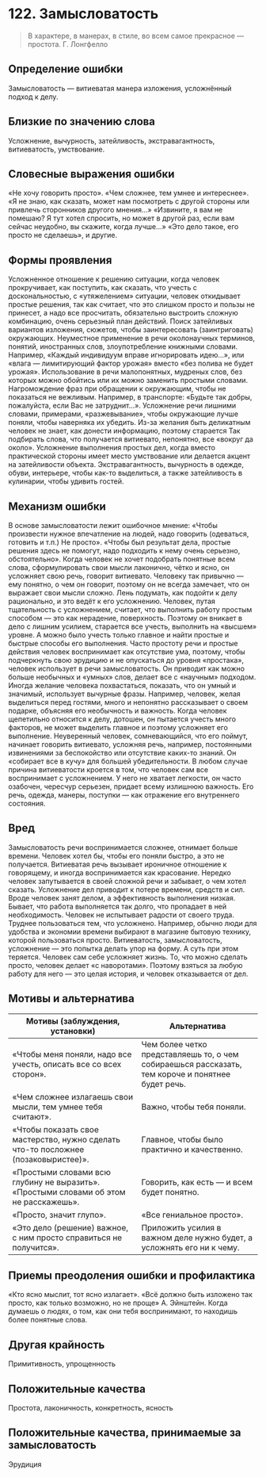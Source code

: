 # 122. Замысловатость
>В характере, в манерах, в стиле, во всем самое прекрасное — простота.
Г. Лонгфелло

## Определение ошибки
Замысловатость — витиеватая манера изложения, усложнённый подход к делу.

## Близкие по значению слова
Усложнение, вычурность, затейливость, экстравагантность, витиеватость, умствование.

## Словесные выражения ошибки
«Не хочу говорить просто».
«Чем сложнее, тем умнее и интереснее».
«Я не знаю, как сказать, может нам посмотреть с другой стороны или привлечь сторонников другого мнения...»
«Извините, я вам не помешаю? Я тут хотел спросить, но может в другой раз, если вам сейчас неудобно, вы скажите, когда лучше…»
«Это дело такое, его просто не сделаешь», и другие.

## Формы проявления
Усложненное отношение к решению ситуации, когда человек прокручивает, как поступить, как сказать, что учесть с доскональностью, с «утяжелением» ситуации, человек откидывает простые решения, так как считает, что это слишком просто и пользы не принесет, а надо все просчитать, обязательно выстроить сложную комбинацию, очень серьезный план действий.
Поиск затейливых вариантов изложения, сюжетов, чтобы заинтересовать (заинтриговать) окружающих.
Неуместное применение в речи околонаучных терминов, понятий, иностранных слов, злоупотребление книжными словами. Например, «Каждый индивидуум вправе игнорировать идею...», или «влага — лимитирующий фактор урожая» вместо «без полива не будет урожая».
Использование в речи малопонятных, мудреных слов, без которых можно обойтись или их можно заменить простыми словами.
Нагромождение фраз при обращении к окружающим, чтобы не показаться не вежливым. Например, в транспорте: «Будьте так добры, пожалуйста, если Вас не затруднит...».
Усложнение речи лишними словами, примерами, «разжевывание», чтобы окружающие лучше поняли, чтобы наверняка их убедить.
Из-за желания быть деликатным человек не знает, как донести информацию, поэтому старается
Так подбирать слова, что получается витиевато, непонятно, все «вокруг да около».
Усложнение выполнения простых дел, когда вместо практической стороны имеет место умствование или делается акцент на затейливости объекта.
Экстравагантность, вычурность в одежде, обуви, интерьере, чтобы как-то выделиться, а также затейливость в кулинарии, чтобы удивить гостей.

## Механизм ошибки
В основе замысловатости лежит ошибочное мнение: «Чтобы произвести нужное впечатление на людей, надо говорить (одеваться, готовить и т.п.) Не просто». «Чтобы был результат дела, простые решения здесь не помогут, надо подходить к нему очень серьезно, обстоятельно».
Когда человек не хочет подобрать понятные всем слова, сформулировать свои мысли лаконично, чётко и ясно, он усложняет свою речь, говорит витиевато. Человеку так привычно — ему понятно, о чем он говорит, поэтому он не всегда замечает, что он выражает свои мысли сложно.
Лень подумать, как подойти к делу рационально, и это ведёт к его усложнению. Человек, путая тщательность с усложнением, считает, что выполнить работу простым способом — это как нерадение, поверхность. Поэтому он вникает в дело с лишним усилием, старается все учесть, выполнить на «высшем» уровне. А можно было учесть только главное и найти простые и быстрые способы его выполнения.
Часто простоту речи и простые действия человек воспринимает как отсутствие ума, поэтому, чтобы подчеркнуть свою эрудицию и не опускаться до уровня «простака», человек использует в речи замысловатость. Он приводит как можно больше необычных и «умных» слов, делает все с «научным» подходом.
Иногда желание человека похвастаться, показать, что он умный и значимый, использует вычурные фразы. Например, человек, желая выделиться перед гостями, много и непонятно рассказывает о своем подарке, объясняя его необычность и важность.
Когда человек щепетильно относится к делу, дотошен, он пытается учесть много факторов, не может выделить главное и поэтому усложняет его выполнение.
Неуверенный человек, сомневающийся, что его поймут, начинает говорить витиевато, усложняя речь, например, постоянными извинениями за беспокойство или отсутствие каких-то знаний. Он «собирает все в кучу» для большей убедительности.
В любом случае причина витиеватости кроется в том, что человек сам все воспринимает с усложнением. У него не хватает легкости, он часто озабочен, чересчур серьезен, придает всему излишнюю важность. Его речь, одежда, манеры, поступки — как отражение его внутреннего состояния.

## Вред
Замысловатость речи воспринимается сложнее, отнимает больше времени. Человек хотел бы, чтобы его поняли быстро, а это не получается.
Витиеватая речь вызывает ироничное отношение к говорящему, и иногда воспринимается как красование.
Нередко человек запутывается в своей сложной речи и забывает, о чем хотел сказать.
Усложнение дел приводит к потере времени, средств и сил. Вроде человек занят делом, а эффективность выполнения низкая. Бывает, что работа выполняется так долго, что пропадает в ней необходимость. Человек не испытывает радости от своего труда.
Труднее пользоваться тем, что усложнено. Например, обычно люди для удобства и экономии времени выбирают в магазине бытовую технику, которой пользоваться просто.
Витиеватость, замысловатость, усложнение — это попытка делать упор на форму. А суть при этом теряется.
Человек сам себе усложняет жизнь. То, что можно сделать просто, человек делает «с наворотами». Поэтому взяться за любую работу для него — это целая история, и человек отказывается от дел.

## Мотивы и альтернатива
Мотивы (заблуждения, установки) | Альтернатива
---|---
«Чтобы меня поняли, надо все учесть, описать все со всех сторон».	| Чем более четко представляешь то, о чем собираешься рассказать, тем короче и понятнее будет речь.
«Чем сложнее излагаешь свои мысли, тем умнее тебя считают».	| Важно, чтобы тебя поняли.
«Чтобы показать свое мастерство, нужно сделать что-то посложнее (позаковыристее)».	| Главное, чтобы было практично и качественно.
«Простыми словами всю глубину не выразить». «Простыми словами об этом не расскажешь».	| Говорить, как есть — и всем будет понятно.
«Просто, значит глупо».	| «Все гениальное просто».
«Это дело (решение) важное, с ним просто справиться не получится».	| Приложить усилия в важном деле нужно будет, а усложнять его ни к чему.

## Приемы преодоления ошибки и профилактика
«Кто ясно мыслит, тот ясно излагает».
«Всё должно быть изложено так просто, как только возможно, но не проще» А. Эйнштейн.
Когда думаешь о людях, о том, как они тебя воспринимают, то находишь более понятные слова.

## Другая крайность
Примитивность, упрощенность

## Положительные качества
Простота, лаконичность, конкретность, ясность

## Положительные качества, принимаемые за замысловатость
Эрудиция
